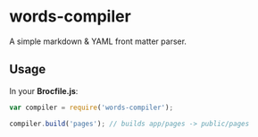 # words-compiler

A simple markdown & YAML front matter parser.

## Usage

In your **Brocfile.js**:

```javascript
var compiler = require('words-compiler');

compiler.build('pages'); // builds app/pages -> public/pages
```
